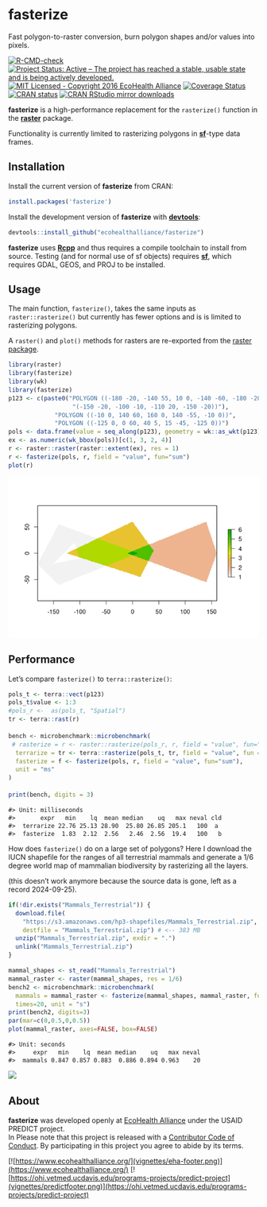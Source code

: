 
# fasterize

Fast polygon-to-raster conversion, burn polygon shapes and/or values
into pixels.

<!-- badges: start -->

[![R-CMD-check](https://github.com/ecohealthalliance/fasterize/actions/workflows/R-CMD-check.yaml/badge.svg)](https://github.com/ecohealthalliance/fasterize/actions/workflows/R-CMD-check.yaml)
[![Project Status: Active – The project has reached a stable, usable
state and is being actively
developed.](http://www.repostatus.org/badges/latest/active.svg)](http://www.repostatus.org/#active)
[![MIT Licensed - Copyright 2016 EcoHealth
Alliance](https://img.shields.io/badge/license-MIT-blue.svg)](https://badges.mit-license.org/)
[![Coverage
Status](https://codecov.io/gh/ecohealthalliance/fasterize/branch/master/graph/badge.svg)](https://codecov.io/gh/ecohealthalliance/fasterize)
[![CRAN
status](https://www.r-pkg.org/badges/version/fasterize)](https://CRAN.R-project.org/package=fasterize)
[![CRAN RStudio mirror
downloads](http://cranlogs.r-pkg.org/badges/fasterize)](http://www.r-pkg.org/pkg/fasterize)
<!-- badges: end -->

**fasterize** is a high-performance replacement for the `rasterize()`
function in the [**raster**](https://cran.r-project.org/package=raster)
package.

Functionality is currently limited to rasterizing polygons in
[**sf**](https://cran.r-project.org/package=sf)-type data frames.

## Installation

Install the current version of **fasterize** from CRAN:

``` r
install.packages('fasterize')
```

Install the development version of **fasterize** with
[**devtools**](https://cran.r-project.org/package=devtools):

``` r
devtools::install_github("ecohealthalliance/fasterize")
```

**fasterize** uses [**Rcpp**](https://cran.r-project.org/package=Rcpp)
and thus requires a compile toolchain to install from source. Testing
(and for normal use of sf objects) requires
[**sf**](https://cran.r-project.org/package=sf), which requires GDAL,
GEOS, and PROJ to be installed.

## Usage

The main function, `fasterize()`, takes the same inputs as
`raster::rasterize()` but currently has fewer options and is is limited
to rasterizing polygons.

A `raster()` and `plot()` methods for rasters are re-exported from the
[raster package](https://cran.r-project.org/package=raster).

``` r
library(raster)
library(fasterize)
library(wk)
library(fasterize)
p123 <- c(paste0("POLYGON ((-180 -20, -140 55, 10 0, -140 -60, -180 -20),", 
                  "(-150 -20, -100 -10, -110 20, -150 -20))"), 
             "POLYGON ((-10 0, 140 60, 160 0, 140 -55, -10 0))", 
             "POLYGON ((-125 0, 0 60, 40 5, 15 -45, -125 0))")
pols <- data.frame(value = seq_along(p123), geometry = wk::as_wkt(p123))
ex <- as.numeric(wk_bbox(pols))[c(1, 3, 2, 4)]
r <- raster::raster(raster::extent(ex), res = 1)
r <- fasterize(pols, r, field = "value", fun="sum")
plot(r)
```

![](vignettes/readme-example-1-1.png)<!-- -->

## Performance

Let’s compare `fasterize()` to `terra::rasterize()`:

``` r
pols_t <- terra::vect(p123)
pols_t$value <- 1:3
#pols_r <-  as(pols_t, "Spatial")
tr <- terra::rast(r)

bench <- microbenchmark::microbenchmark(
 # rasterize = r <- raster::rasterize(pols_r, r, field = "value", fun="sum"),
  terrarize = tr <- terra::rasterize(pols_t, tr, field = "value", fun = "sum"),
  fasterize = f <- fasterize(pols, r, field = "value", fun="sum"),
  unit = "ms"
)

print(bench, digits = 3)
```

    #> Unit: milliseconds
    #>       expr   min    lq  mean median    uq   max neval cld
    #>  terrarize 22.76 25.13 28.90  25.80 26.85 205.1   100  a 
    #>  fasterize  1.83  2.12  2.56   2.46  2.56  19.4   100   b

How does `fasterize()` do on a large set of polygons? Here I download
the IUCN shapefile for the ranges of all terrestrial mammals and
generate a 1/6 degree world map of mammalian biodiversity by rasterizing
all the layers.

(this doesn’t work anymore because the source data is gone, left as a
record 2024-09-25).

``` r
if(!dir.exists("Mammals_Terrestrial")) {
  download.file(
    "https://s3.amazonaws.com/hp3-shapefiles/Mammals_Terrestrial.zip",
    destfile = "Mammals_Terrestrial.zip") # <-- 383 MB
  unzip("Mammals_Terrestrial.zip", exdir = ".")
  unlink("Mammals_Terrestrial.zip")
}
```

``` r
mammal_shapes <- st_read("Mammals_Terrestrial")
mammal_raster <- raster(mammal_shapes, res = 1/6)
bench2 <- microbenchmark::microbenchmark(
  mammals = mammal_raster <- fasterize(mammal_shapes, mammal_raster, fun="sum"),
  times=20, unit = "s")
print(bench2, digits=3)
par(mar=c(0,0.5,0,0.5))
plot(mammal_raster, axes=FALSE, box=FALSE)
```

    #> Unit: seconds
    #>     expr   min    lq  mean median    uq   max neval
    #>  mammals 0.847 0.857 0.883  0.886 0.894 0.963    20

![](vignettes/readme-so-damn-fast-1.png)

## About

**fasterize** was developed openly at [EcoHealth
Alliance](https://github.com/ecohealthalliance) under the USAID PREDICT
project.  
In Please note that this project is released with a [Contributor Code of
Conduct](CODE_OF_CONDUCT.md). By participating in this project you agree
to abide by its terms.

[![https://www.ecohealthalliance.org/](vignettes/eha-footer.png)](https://www.ecohealthalliance.org/)
[![https://ohi.vetmed.ucdavis.edu/programs-projects/predict-project](vignettes/predictfooter.png)](https://ohi.vetmed.ucdavis.edu/programs-projects/predict-project)

